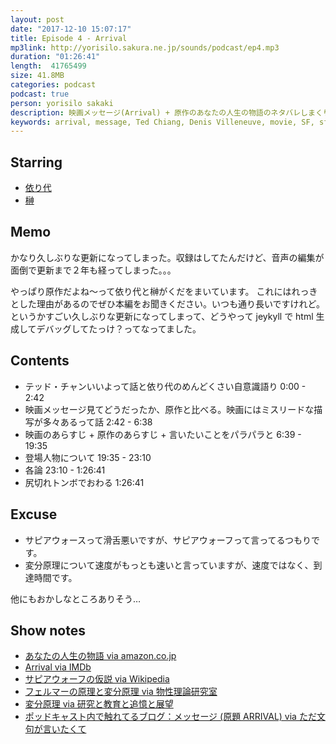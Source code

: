 ```yaml
---
layout: post
date: "2017-12-10 15:07:17"
title: Episode 4 - Arrival
mp3link: http://yorisilo.sakura.ne.jp/sounds/podcast/ep4.mp3
duration: "01:26:41"
length:  41765499
size: 41.8MB
categories: podcast
podcast: true
person: yorisilo sakaki
description: 映画メッセージ(Arrival) + 原作のあなたの人生の物語のネタバレしまくりな感想回です。映画よりもテッド・チャンの原作をおすすめ！と原作厨なことを言っております。2017/6/24 に収録してます。
keywords: arrival, message, Ted Chiang, Denis Villeneuve, movie, SF, sf
---
```

## Starring
- [依り代](http://twitter.com/yorisilo)
- [榊](http://twitter.com/No_Yes_Hey)

## Memo
かなり久しぶりな更新になってしまった。収録はしてたんだけど、音声の編集が面倒で更新まで２年も経ってしまった。。。

やっぱり原作だよね〜って依り代と榊がくだをまいています。
これにはれっきとした理由があるのでぜひ本編をお聞きください。いつも通り長いですけれど。
というかすごい久しぶりな更新になってしまって、どうやって jeykyll で html 生成してデバッグしてたっけ？ってなってました。

## Contents
* テッド・チャンいいよって話と依り代のめんどくさい自意識語り 0:00 - 2:42
* 映画メッセージ見てどうだったか、原作と比べる。映画にはミスリードな描写が多々あるって話 2:42 - 6:38
* 映画のあらすじ + 原作のあらすじ + 言いたいことをパラパラと 6:39 - 19:35
* 登場人物について 19:35 - 23:10
* 各論 23:10 - 1:26:41
* 尻切れトンボでおわる 1:26:41

## Excuse
* サピアウォースって滑舌悪いですが、サピアウォーフって言ってるつもりです。
* 変分原理について速度がもっとも速いと言っていますが、速度ではなく、到達時間です。

他にもおかしなところありそう…

## Show notes
* [あなたの人生の物語 via amazon.co.jp](http://amzn.asia/f43JFH4)
* [Arrival via IMDb](http://www.imdb.com/title/tt2543164/)
* [サピアウォーフの仮説 via Wikipedia](https://ja.wikipedia.org/wiki/%E3%82%B5%E3%83%94%E3%82%A2%EF%BC%9D%E3%82%A6%E3%82%A9%E3%83%BC%E3%83%95%E3%81%AE%E4%BB%AE%E8%AA%AC)
* [フェルマーの原理と変分原理 via 物性理論研究室](https://cmt.phys.kyushu-u.ac.jp/virtuallab/phys/physmath/light.html)
* [変分原理 via 研究と教育と追憶と展望](http://tsuyu.cocolog-nifty.com/blog/2008/06/post_c095.html)
* [ポッドキャスト内で触れてるブログ：メッセージ (原題 ARRIVAL) via ただ文句が言いたくて ](https://www.tadamonkugaiitakute.com/17124.html)
